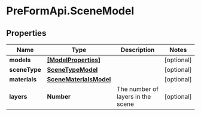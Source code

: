 # PreFormApi.SceneModel

## Properties

Name | Type | Description | Notes
------------ | ------------- | ------------- | -------------
**models** | [**[ModelProperties]**](ModelProperties.md) |  | [optional] 
**sceneType** | [**SceneTypeModel**](SceneTypeModel.md) |  | [optional] 
**materials** | [**SceneMaterialsModel**](SceneMaterialsModel.md) |  | [optional] 
**layers** | **Number** | The number of layers in the scene | [optional] 


